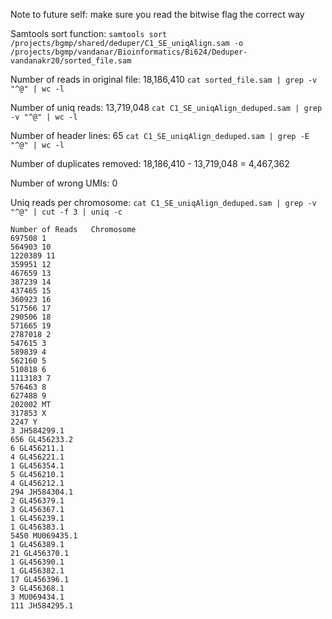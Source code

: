 Note to future self: make sure you read the bitwise flag the correct way

Samtools sort function: 
`samtools sort /projects/bgmp/shared/deduper/C1_SE_uniqAlign.sam -o /projects/bgmp/vandanar/Bioinformatics/Bi624/Deduper-vandanakr20/sorted_file.sam`

Number of reads in original file: 18,186,410
`cat sorted_file.sam | grep -v "^@" | wc -l`

Number of uniq reads: 13,719,048
`cat C1_SE_uniqAlign_deduped.sam | grep -v "^@" | wc -l`

Number of header lines: 65
`cat C1_SE_uniqAlign_deduped.sam | grep -E "^@" | wc -l`

Number of duplicates removed: 18,186,410 - 13,719,048 = 4,467,362

Number of wrong UMIs: 0

Uniq reads per chromosome: `cat C1_SE_uniqAlign_deduped.sam | grep -v "^@" | cut -f 3 | uniq -c`
```
Number of Reads   Chromosome
697508 1
564903 10
1220389 11
359951 12
467659 13
387239 14
437465 15
360923 16
517566 17
290506 18
571665 19
2787018 2
547615 3
589839 4
562160 5
510818 6
1113183 7
576463 8
627488 9
202002 MT
317853 X
2247 Y
3 JH584299.1
656 GL456233.2
6 GL456211.1
4 GL456221.1
1 GL456354.1
5 GL456210.1
4 GL456212.1
294 JH584304.1
2 GL456379.1
3 GL456367.1
1 GL456239.1
1 GL456383.1
5450 MU069435.1
1 GL456389.1
21 GL456370.1
1 GL456390.1
1 GL456382.1
17 GL456396.1
3 GL456368.1
3 MU069434.1
111 JH584295.1
```

